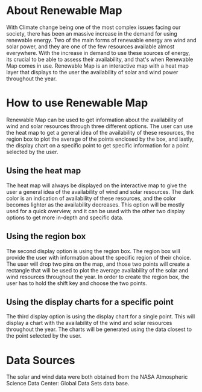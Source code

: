 # **About Renewable Map**
With Climate change being one of the most complex issues facing our society,
there has been an massive increase in the demand for using renewable energy.
Two of the main forms of renewable energy are wind and solar power, and they
are one of the few resources available almost everywhere. With the increase
in demand to use these sources of energy, its crucial to be able to assess
their availability, and that's when Renewable Map comes in use. Renewable
Map is an interactive map with a heat map layer that displays to the user the
availability of solar and wind power throughout the year.

# **How to use Renewable Map**
Renewable Map can be used to get information about the availability of wind 
and solar resources through three different options. The user can use the 
heat map to get a general idea of the availability of these resources, the 
region box to plot the average of the points enclosed by the box, and 
lastly, the display chart on a specific point to get specific information 
for a point selected by the user.

## Using the heat map
The heat map will always be displayed on the interactive map to give the user a 
general idea of the availability of wind and solar resources. The dark color is
an indication of availability of these resources, and the color becomes lighter 
as the availability decreases. This option will be mostly used for a quick overview,
and it can be used with the other two display options to get more in-depth and
specific data.

## Using the region box
The second display option is using the region box. The region box will provide the
user with information about the specific region of their choice. The user will drop two pins
on the map, and those two points will create a rectangle that will be used to plot the average
availability of the solar and wind resources throughout the year. In order to create the 
region box, the user has to hold the shift key and choose the two points.

## Using the display charts for a specific point
The third display option is using the display chart for a single point. This will
display a chart with the availability of the wind and solar resources throughout the
year. The charts will be generated using the data closest to the point selected by the
user.

# **Data Sources**
The solar and wind data were both obtained from the NASA Atmospheric Science Data Center: Global 
Data Sets data base.